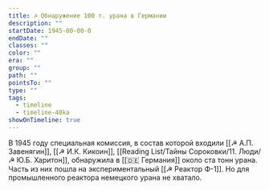 ```yaml
---
title: ☭ Обнаружение 100 т. урана в Германии
description: ""
startDate: 1945-00-00-0
endDate: ""
classes: ""
color: ""
era: ""
group: ""
path: ""
pointsTo: ""
type: ""
tags:
  - timeline
  - timeline-40ka
showOnTimeline: true
---
```

В 1945 году специальная комиссия, в состав которой входили [[☭ А.П. Завенягин]], [[☭ И.К. Кикоин]], [[Reading List/Тайны Сороковки/11. Люди/☭ Ю.Б. Харитон]], обнаружила в [[🇩🇪 Германия]] около ста тонн урана. 
Часть из них пошла на экспериментальный [[☭ Реактор Ф-1]].
Но для промышленного реактора немецкого урана не хватало.

